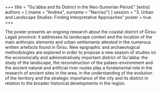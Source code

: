 +++
title = "Gu'abba and Its District in the Neo-Sumerian Period."
[extra]
authors = [
    {name = "Andrea", surname = "Narciso"}
]
session = "3. Urban and Landscape Studies: Finding Interpretative Approaches"
poster = true
+++

The poster presents an ongoing research about the coastal district of Ĝirsu-Lagaš province: it addresses its landscape context and the location of the main anthropic elements and urban settlements attested in the numerous written artefacts found in Ĝirsu. New epigraphic and archaeological methodologies are explored in order to propose a new season of studies on the economically and administratively important district of Gu'abba: the study of the landscape, the reconstruction of the palaeo-environment and the ancient natural and artificial river routes play a fundamental role in the research of ancient sites in the area, in the understanding of the evolution of the territory and the strategic importance of the city and its district in relation to the broader historical developments in the region.


